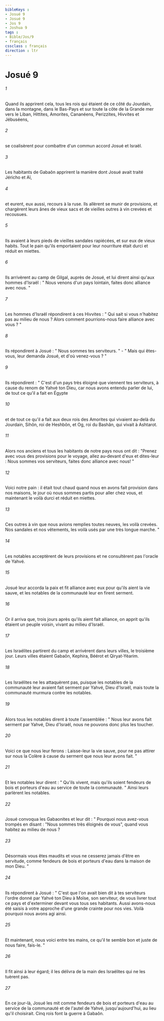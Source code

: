 ```yaml
---
bibleKeys : 
- Josué 9
- Josué 9
- Jos 9
- Joshua 9
tags : 
- Bible/Jos/9
- français
cssclass : français
direction : ltr
---
```


# Josué 9

###### 1
Quand ils apprirent cela, tous les rois qui étaient de ce côté du Jourdain, dans la montagne, dans le Bas-Pays et sur toute la côte de la Grande mer vers le Liban, Hittites, Amorites, Cananéens, Perizzites, Hivvites et Jébuséens, 
###### 2
se coalisèrent pour combattre d'un commun accord Josué et Israël. 
###### 3
Les habitants de Gabaôn apprirent la manière dont Josué avait traité Jéricho et Aï, 
###### 4
et eurent, eux aussi, recours à la ruse. Ils allèrent se munir de provisions, et chargèrent leurs ânes de vieux sacs et de vieilles outres à vin crevées et recousues. 
###### 5
Ils avaient à leurs pieds de vieilles sandales rapiécées, et sur eux de vieux habits. Tout le pain qu'ils emportaient pour leur nourriture était durci et réduit en miettes. 
###### 6
Ils arrivèrent au camp de Gilgal, auprès de Josué, et lui dirent ainsi qu'aux hommes d'Israël : " Nous venons d'un pays lointain, faites donc alliance avec nous. " 
###### 7
Les hommes d'Israël répondirent à ces Hivvites : " Qui sait si vous n'habitez pas au milieu de nous ? Alors comment pourrions-nous faire alliance avec vous ? " 
###### 8
Ils répondirent à Josué : " Nous sommes tes serviteurs. " - " Mais qui êtes-vous, leur demanda Josué, et d'où venez-vous ? " 
###### 9
Ils répondirent : " C'est d'un pays très éloigné que viennent tes serviteurs, à cause du renom de Yahvé ton Dieu, car nous avons entendu parler de lui, de tout ce qu'il a fait en Égypte 
###### 10
et de tout ce qu'il a fait aux deux rois des Amorites qui vivaient au-delà du Jourdain, Sihôn, roi de Heshbôn, et Og, roi du Bashân, qui vivait à Ashtarot. 
###### 11
Alors nos anciens et tous les habitants de notre pays nous ont dit : "Prenez avec vous des provisions pour le voyage, allez au-devant d'eux et dites-leur : Nous sommes vos serviteurs, faites donc alliance avec nous! " 
###### 12
Voici notre pain : il était tout chaud quand nous en avons fait provision dans nos maisons, le jour où nous sommes partis pour aller chez vous, et maintenant le voilà durci et réduit en miettes. 
###### 13
Ces outres à vin que nous avions remplies toutes neuves, les voilà crevées. Nos sandales et nos vêtements, les voilà usés par une très longue marche. " 
###### 14
Les notables acceptèrent de leurs provisions et ne consultèrent pas l'oracle de Yahvé. 
###### 15
Josué leur accorda la paix et fit alliance avec eux pour qu'ils aient la vie sauve, et les notables de la communauté leur en firent serment. 
###### 16
Or il arriva que, trois jours après qu'ils aient fait alliance, on apprit qu'ils étaient un peuple voisin, vivant au milieu d'Israël. 
###### 17
Les Israélites partirent du camp et arrivèrent dans leurs villes, le troisième jour. Leurs villes étaient Gabaôn, Kephira, Béérot et Qiryat-Yéarim. 
###### 18
Les Israélites ne les attaquèrent pas, puisque les notables de la communauté leur avaient fait serment par Yahvé, Dieu d'Israël, mais toute la communauté murmura contre les notables. 
###### 19
Alors tous les notables dirent à toute l'assemblée : " Nous leur avons fait serment par Yahvé, Dieu d'Israël, nous ne pouvons donc plus les toucher. 
###### 20
Voici ce que nous leur ferons : Laisse-leur la vie sauve, pour ne pas attirer sur nous la Colère à cause du serment que nous leur avons fait. " 
###### 21
Et les notables leur dirent : " Qu'ils vivent, mais qu'ils soient fendeurs de bois et porteurs d'eau au service de toute la communauté. " Ainsi leurs parlèrent les notables. 
###### 22
Josué convoqua les Gabaonites et leur dit : " Pourquoi nous avez-vous trompés en disant : "Nous sommes très éloignés de vous", quand vous habitez au milieu de nous ? 
###### 23
Désormais vous êtes maudits et vous ne cesserez jamais d'être en servitude, comme fendeurs de bois et porteurs d'eau dans la maison de mon Dieu. " 
###### 24
Ils répondirent à Josué : " C'est que l'on avait bien dit à tes serviteurs l'ordre donné par Yahvé ton Dieu à Moïse, son serviteur, de vous livrer tout ce pays et d'exterminer devant vous tous ses habitants. Aussi avons-nous été saisis à votre approche d'une grande crainte pour nos vies. Voilà pourquoi nous avons agi ainsi. 
###### 25
Et maintenant, nous voici entre tes mains, ce qu'il te semble bon et juste de nous faire, fais-le. " 
###### 26
Il fit ainsi à leur égard; il les délivra de la main des Israélites qui ne les tuèrent pas. 
###### 27
En ce jour-là, Josué les mit comme fendeurs de bois et porteurs d'eau au service de la communauté et de l'autel de Yahvé, jusqu'aujourd'hui, au lieu qu'il choisirait. Cinq rois font la guerre à Gabaôn. 
